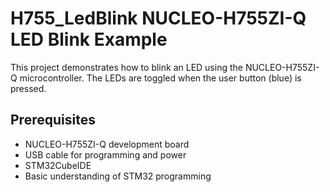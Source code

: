 # H755_LedBlink NUCLEO-H755ZI-Q LED Blink Example
This project demonstrates how to blink an LED using the NUCLEO-H755ZI-Q microcontroller.
The LEDs are toggled when the user button (blue) is pressed.

## Prerequisites

- NUCLEO-H755ZI-Q development board
- USB cable for programming and power
- STM32CubeIDE 
- Basic understanding of STM32 programming

